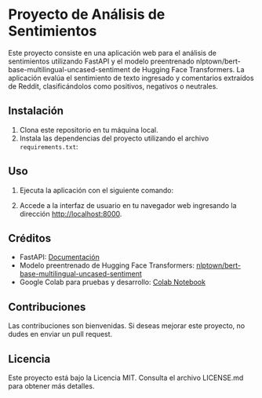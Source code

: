 # Proyecto de Análisis de Sentimientos

Este proyecto consiste en una aplicación web para el análisis de sentimientos utilizando FastAPI y el modelo preentrenado nlptown/bert-base-multilingual-uncased-sentiment de Hugging Face Transformers. La aplicación evalúa el sentimiento de texto ingresado y comentarios extraídos de Reddit, clasificándolos como positivos, negativos o neutrales.

## Instalación

1. Clona este repositorio en tu máquina local.
2. Instala las dependencias del proyecto utilizando el archivo `requirements.txt`:


## Uso

1. Ejecuta la aplicación con el siguiente comando:


2. Accede a la interfaz de usuario en tu navegador web ingresando la dirección [http://localhost:8000](http://localhost:8000).

## Créditos

- FastAPI: [Documentación](https://fastapi.tiangolo.com/)
- Modelo preentrenado de Hugging Face Transformers: [nlptown/bert-base-multilingual-uncased-sentiment](https://huggingface.co/nlptown/bert-base-multilingual-uncased-sentiment)
- Google Colab para pruebas y desarrollo: [Colab Notebook](https://colab.research.google.com/drive/1AJ3s7KGfmnYKNIqSOqRWH7DrrdK4YI3c#scrollTo=NZR-bLaEY-qP)

## Contribuciones

Las contribuciones son bienvenidas. Si deseas mejorar este proyecto, no dudes en enviar un pull request.

## Licencia

Este proyecto está bajo la Licencia MIT. Consulta el archivo LICENSE.md para obtener más detalles.
